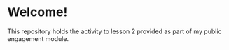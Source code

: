 # Welcome!

This repository holds the activity to lesson 2 provided as part of my public engagement module.
